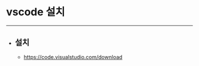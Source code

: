 
# vscode 설치
---------------------------------------

- ## 설치
	- https://code.visualstudio.com/download
